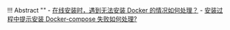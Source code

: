 
!!! Abstract ""
    - [在线安装时，遇到无法安装 Docker 的情况如何处理？](https://kb.fit2cloud.com/?p=694d8f71-7e43-4f5c-9f27-e170abca9e95)
    - [安装过程中提示安装 Docker-compose 失败如何处理?](https://kb.fit2cloud.com/?p=53ef6b24-e448-47b4-92f6-380a1ac7fbe7)
    